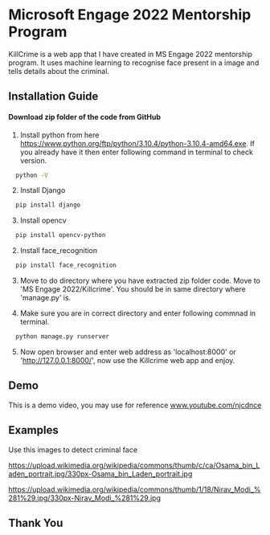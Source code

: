 # Microsoft Engage 2022 Mentorship Program
KillCrime is a web app that I have created in MS Engage 2022 mentorship program. It uses machine learning to recognise face present in a image and tells details about the criminal.



## Installation Guide

#### Download zip folder of the code from GitHub

1. Install python from here https://www.python.org/ftp/python/3.10.4/python-3.10.4-amd64.exe.
If you already have it then enter following command in terminal to check version.

```bash
  python -V
```
2. Install Django

```bash
  pip install django
```
3. Install opencv

```bash
  pip install opencv-python
```
2. Install face_recognition

```bash
  pip install face_recognition
```
3. Move to do directory where you have extracted zip folder code. Move to 'MS Engage 2022/Killcrime'. You should be in same directory where 'manage.py' is.

4. Make sure you are in correct directory and enter following commnad in terminal.
```bash
  python manage.py runserver
```
5. Now open browser and enter web address as 'localhost:8000' or 'http://127.0.0.1:8000/', now use the Killcrime web app and enjoy.


## Demo
This is a demo video, you may use for reference www.youtube.com/njcdnce


## Examples
Use this images to detect criminal face

https://upload.wikimedia.org/wikipedia/commons/thumb/c/ca/Osama_bin_Laden_portrait.jpg/330px-Osama_bin_Laden_portrait.jpg

https://upload.wikimedia.org/wikipedia/commons/thumb/1/18/Nirav_Modi_%281%29.jpg/330px-Nirav_Modi_%281%29.jpg



## Thank You 
